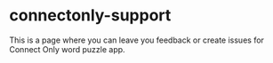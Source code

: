 # connectonly-support
This is a page where you can leave you feedback or create issues for Connect Only word puzzle app.
